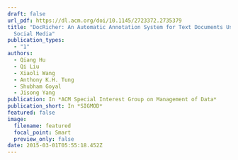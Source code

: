 ```yaml
---
draft: false
url_pdf: https://dl.acm.org/doi/10.1145/2723372.2735379
title: "DocRicher: An Automatic Annotation System for Text Documents Using
  Social Media"
publication_types:
  - "1"
authors:
  - Qiang Hu
  - Qi Liu
  - Xiaoli Wang
  - Anthony K.H. Tung
  - Shubham Goyal
  - Jisong Yang
publication: In *ACM Special Interest Group on Management of Data*
publication_short: In *SIGMOD*
featured: false
image:
  filename: featured
  focal_point: Smart
  preview_only: false
date: 2015-03-01T05:55:18.452Z
---
```

